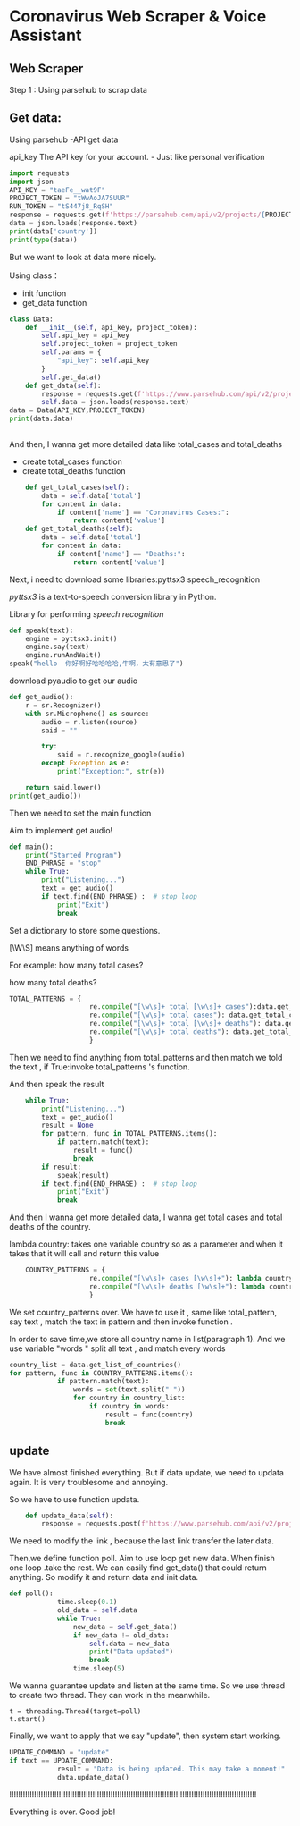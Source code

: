 # Coronavirus Web Scraper & Voice Assistant


## Web Scraper

Step 1 : Using parsehub to scrap data

## Get data:

Using parsehub -API get data

api_key 	The API key for your account. - Just like personal verification

```python
import requests
import json
API_KEY = "taeFe__wat9F"
PROJECT_TOKEN = "tWwAoJA7SUUR"
RUN_TOKEN = "tS447j8_RqSH"
response = requests.get(f'https://parsehub.com/api/v2/projects/{PROJECT_TOKEN}/last_ready_run/data', params={"api_key":API_KEY})
data = json.loads(response.text)
print(data['country'])
print(type(data))
```

But we want to look at data more nicely.

Using class：

- init function
- get_data function 

```python
class Data:
	def __init__(self, api_key, project_token):
		self.api_key = api_key
		self.project_token = project_token
		self.params = {
			"api_key": self.api_key
		}
		self.get_data()
	def get_data(self):
		response = requests.get(f'https://www.parsehub.com/api/v2/projects/{self.project_token}/last_ready_run/data', params=self.params)
		self.data = json.loads(response.text)
data = Data(API_KEY,PROJECT_TOKEN)
print(data.data)
		
```

And then, I wanna get more detailed data like total_cases and total_deaths

- create total_cases function 
- create total_deaths function

```python
	def get_total_cases(self):
		data = self.data['total']
		for content in data:
			if content['name'] == "Coronavirus Cases:":
				return content['value']
	def get_total_deaths(self):
		data = self.data['total']
		for content in data:
			if content['name'] == "Deaths:":
				return content['value']
```

Next, i need to download some libraries:pyttsx3 speech_recognition

*pyttsx3* is a text-to-speech conversion library in Python.

Library for performing *speech recognition*

```python
def speak(text):
	engine = pyttsx3.init()
	engine.say(text)
	engine.runAndWait()
speak("hello  你好啊好哈哈哈哈,牛啊，太有意思了")
```

download pyaudio to get our audio

```python
def get_audio():
	r = sr.Recognizer()
	with sr.Microphone() as source:
		audio = r.listen(source)
		said = ""

		try:
			said = r.recognize_google(audio)
		except Exception as e:
			print("Exception:", str(e))

	return said.lower()
print(get_audio())
```

Then we need to set the main function 

Aim to implement get audio!

```python
def main():
	print("Started Program")
	END_PHRASE = "stop"
	while True:
		print("Listening...")
		text = get_audio()
		if text.find(END_PHRASE) :  # stop loop
			print("Exit")
			break
```

Set a dictionary to store some questions.

[\W\S] means anything of words

For example: how many total cases?

how many total deaths?

```python
TOTAL_PATTERNS = {
					re.compile("[\w\s]+ total [\w\s]+ cases"):data.get_total_cases,
					re.compile("[\w\s]+ total cases"): data.get_total_cases,
                    re.compile("[\w\s]+ total [\w\s]+ deaths"): data.get_total_deaths,
                    re.compile("[\w\s]+ total deaths"): data.get_total_deaths
					}
```

Then  we need to find anything from  total_patterns and then match we told the text , if True:invoke total_patterns 's function. 

And then speak the result

```python
	while True:
		print("Listening...")
		text = get_audio()
		result = None
		for pattern, func in TOTAL_PATTERNS.items():
			if pattern.match(text):
				result = func()
				break
		if result:
			speak(result)
		if text.find(END_PHRASE) :  # stop loop
			print("Exit")
			break
```

And then I wanna get more detailed data, I wanna get total cases and total deaths of the country.

lambda country: takes one variable country so as a parameter and when it takes that it will call and return this value 

```python
	COUNTRY_PATTERNS = {
					re.compile("[\w\s]+ cases [\w\s]+"): lambda country: data.get_country_data(country)['total_cases'],
                    re.compile("[\w\s]+ deaths [\w\s]+"): lambda country: data.get_country_data(country)['total_deaths'],
					}
```

We set country_patterns over. We have to use it  , same like total_pattern, say text , match the text in pattern and then invoke function . 

In order to save time,we store all country name in list(paragraph 1). And we use variable "words " split all text , and match every words

```python
country_list = data.get_list_of_countries()
for pattern, func in COUNTRY_PATTERNS.items():
			if pattern.match(text):
				words = set(text.split(" "))
				for country in country_list:
					if country in words:
						result = func(country)
						break
```

## update

We have almost finished everything. But if data update, we need to updata again. It is very troublesome and annoying.

So we have to use function updata.

```python
	def update_data(self):
		response = requests.post(f'https://www.parsehub.com/api/v2/projects/{self.project_token}/run', params=self.params)

```

We need to modify the link , because the last link transfer the later data.

Then,we define function poll. Aim to use loop get new data. When finish one loop .take the rest.  We can easily find get_data() that could return anything. So modify it and return data and init data.

```python
def poll():
			time.sleep(0.1)
			old_data = self.data
			while True:
				new_data = self.get_data()
				if new_data != old_data:
					self.data = new_data
					print("Data updated")
					break
				time.sleep(5)
```

We wanna guarantee update and listen at the same time. So we use thread to create two thread. They can work in the meanwhile.

```
t = threading.Thread(target=poll)
t.start()
```

Finally, we want to apply that we say "update", then system start working.

```python
UPDATE_COMMAND = "update"
if text == UPDATE_COMMAND:
			result = "Data is being updated. This may take a moment!"
			data.update_data()
```

!!!!!!!!!!!!!!!!!!!!!!!!!!!!!!!!!!!!!!!!!!!!!!!!!!!!!!!!!!!!!!!!!!!!!!!!!!!!!!!!!!!!!!!!!!!!!!!!!!!!!!!!!!!!!!

Everything is over. Good job!

